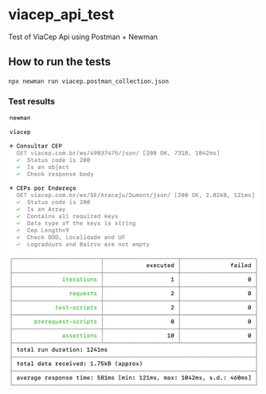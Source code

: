 # viacep_api_test
Test of ViaCep Api using Postman + Newman

## How to run the tests

```
npx newman run viacep.postman_collection.json
``` 

### Test results
![newman execution](newman.png)